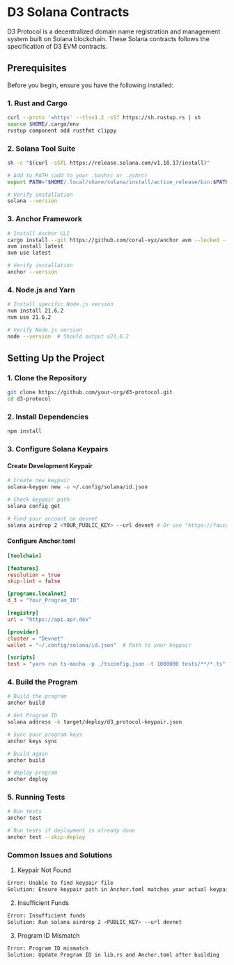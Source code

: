 # D3 Solana Contracts

D3 Protocol is a decentralized domain name registration and management system built on Solana blockchain. These Solana contracts follows the specification of D3 EVM contracts.

## Prerequisites

Before you begin, ensure you have the following installed:

### 1. Rust and Cargo
```bash
curl --proto '=https' --tlsv1.2 -sSf https://sh.rustup.rs | sh
source $HOME/.cargo/env
rustup component add rustfmt clippy
```

### 2. Solana Tool Suite
```bash
sh -c "$(curl -sSfL https://release.solana.com/v1.18.17/install)"

# Add to PATH (add to your .bashrc or .zshrc)
export PATH="$HOME/.local/share/solana/install/active_release/bin:$PATH"

# Verify installation
solana --version
```

### 3. Anchor Framework
```bash
# Install Anchor CLI
cargo install --git https://github.com/coral-xyz/anchor avm --locked --force
avm install latest
avm use latest

# Verify installation
anchor --version
```

### 4. Node.js and Yarn
```bash
# Install specific Node.js version
nvm install 21.6.2
nvm use 21.6.2

# Verify Node.js version
node --version  # Should output v21.6.2

```

## Setting Up the Project

### 1. Clone the Repository
```bash
git clone https://github.com/your-org/d3-protocol.git
cd d3-protocol
```

### 2. Install Dependencies
```bash
npm install
```

### 3. Configure Solana Keypairs

#### Create Development Keypair
```bash
# Create new keypair
solana-keygen new -o ~/.config/solana/id.json

# Check keypair path
solana config get

# Fund your account on devnet
solana airdrop 2 <YOUR_PUBLIC_KEY> --url devnet # Or use "https://faucet.solana.com/"
```

#### Configure Anchor.toml
```toml
[toolchain]

[features]
resolution = true
skip-lint = false

[programs.localnet]
d_3 = "Your_Program_ID"

[registry]
url = "https://api.apr.dev"

[provider]
cluster = "Devnet"
wallet = "~/.config/solana/id.json"  # Path to your keypair

[scripts]
test = "yarn run ts-mocha -p ./tsconfig.json -t 1000000 tests/**/*.ts"
```

### 4. Build the Program
```bash
# Build the program
anchor build

# Get Program ID
solana address -k target/deploy/d3_protocol-keypair.json

# Sync your program keys
anchor keys sync

# Build again 
anchor build 

# deploy program
anchor deploy
```

### 5. Running Tests
```bash
# Run tests
anchor test 

# Run tests if deployment is already done
anchor test --skip-deploy
```

### Common Issues and Solutions

1. Keypair Not Found
```bash
Error: Unable to find keypair file
Solution: Ensure keypair path in Anchor.toml matches your actual keypair location
```

2. Insufficient Funds
```bash
Error: Insufficient funds
Solution: Run solana airdrop 2 <PUBLIC_KEY> --url devnet
```

3. Program ID Mismatch
```bash
Error: Program ID mismatch
Solution: Update Program ID in lib.rs and Anchor.toml after building
```
